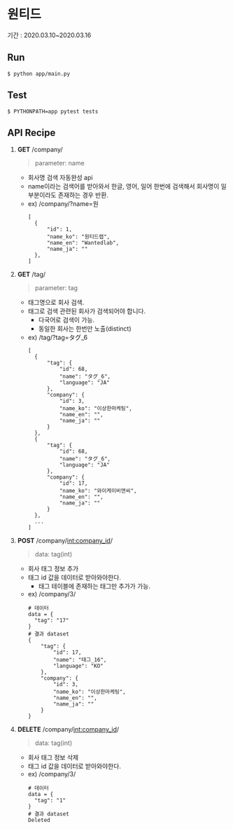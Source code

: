 # 원티드

기간 : 2020.03.10~2020.03.16

## Run

```
$ python app/main.py
```

## Test

```
$ PYTHONPATH=app pytest tests
```

## API Recipe

1. **GET** /company/

   > parameter: name

   - 회사명 검색 자동완성 api
   - name이라는 검색어를 받아와서 한글, 영어, 일어 한번에 검색해서 회사명이 일부분이라도 존재하는 경우 반환.
   - ex) /company/?name=원
     ```
     [
       {
           "id": 1,
           "name_ko": "원티드랩",
           "name_en": "Wantedlab",
           "name_ja": ""
       },
     ]
     ```

2) **GET** /tag/

   > parameter: tag

   - 태그명으로 회사 검색.
   - 태그로 검색 관련된 회사가 검색되어야 합니다.
     - 다국어로 검색이 가능.
     - 동일한 회사는 한번만 노출(distinct)
   - ex) /tag/?tag=タグ\_6
     ```
     [
       {
           "tag": {
               "id": 68,
               "name": "タグ_6",
               "language": "JA"
           },
           "company": {
               "id": 3,
               "name_ko": "이상한마케팅",
               "name_en": "",
               "name_ja": ""
           }
       },
       {
           "tag": {
               "id": 68,
               "name": "タグ_6",
               "language": "JA"
           },
           "company": {
               "id": 17,
               "name_ko": "와이케이비앤씨",
               "name_en": "",
               "name_ja": ""
           }
       },
       ...
     ]
     ```

3) **POST** /company/<int:company_id>/

   > data: tag(int)

   - 회사 태그 정보 추가
   - 태그 id 값을 데이터로 받아와야한다.
     - 태그 테이블에 존재하는 태그만 추가가 가능.
   - ex) /company/3/
     ```
     # 데이터
     data = {
       "tag": "17"
     }
     # 결과 dataset
     {
         "tag": {
             "id": 17,
             "name": "태그_16",
             "language": "KO"
         },
         "company": {
             "id": 3,
             "name_ko": "이상한마케팅",
             "name_en": "",
             "name_ja": ""
         }
     }
     ```

4) **DELETE** /company/<int:company_id>/

   > data: tag(int)

   - 회사 태그 정보 삭제
   - 태그 id 값을 데이터로 받아와야한다.
   - ex) /company/3/
     ```
     # 데이터
     data = {
       "tag": "1"
     }
     # 결과 dataset
     Deleted
     ```
